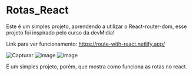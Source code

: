 # Rotas_React
Este é um simples projeto, aprendendo a utilizar o React-router-dom, 
esse projeto foi inspirado pelo curso da devMidia!

Link para ver funcionamento: https://route-with-react.netlify.app/

![Capturar](https://user-images.githubusercontent.com/43452688/118670930-696f1b80-b7cd-11eb-9311-a1cb2b409260.JPG)
![image](https://user-images.githubusercontent.com/43452688/118671087-8c013480-b7cd-11eb-84be-472a70c878a5.png)
![image](https://user-images.githubusercontent.com/43452688/118671124-958a9c80-b7cd-11eb-936c-01efc17b8c2d.png)

É um simples projeto, porém, que mostra como funciona as rotas no react.
